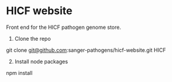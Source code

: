 HICF website
============

Front end for the HICF pathogen genome store.

1. Clone the repo

  git clone git@github.com:sanger-pathogens/hicf-website.git HICF

2. Install node packages

  npm install



